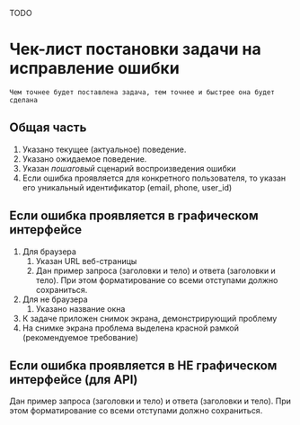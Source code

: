 TODO

# Чек-лист постановки задачи на исправление ошибки

`Чем точнее будет поставлена задача, тем точнее и быстрее она будет сделана`

## Общая часть
1. Указано текущее (актуальное) поведение.
1. Указано ожидаемое поведение.
1. Указан *пошаговый* сценарий воспроизведения ошибки
1. Если ошибка проявляется для конкретного пользователя, то указан его уникальный идентификатор (email, phone, user_id)

## Если ошибка проявляется в графическом интерфейсе

1. Для браузера 
   1. Указан URL веб-страницы
   1. Дан пример запроса (заголовки и тело) и ответа (заголовки и тело). При этом форматирование со всеми отступами должно сохраниться.
1. Для не браузера 
   1. Указано название окна
1. К задаче приложен снимок экрана, демонстрирующий проблему
1. На снимке экрана проблема выделена красной рамкой (рекомендуемое требование)

## Если ошибка проявляется в НЕ графическом интерфейсе (для API)

Дан пример запроса (заголовки и тело) и ответа (заголовки и тело). При этом форматирование со всеми отступами должно сохраниться.
